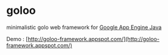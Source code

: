 goloo
=====

minimalistic golo web framework for [Google App Engine Java](http://code.google.com/appengine/)

Demo : [http://goloo-framework.appspot.com/](http://goloo-framework.appspot.com/) 
